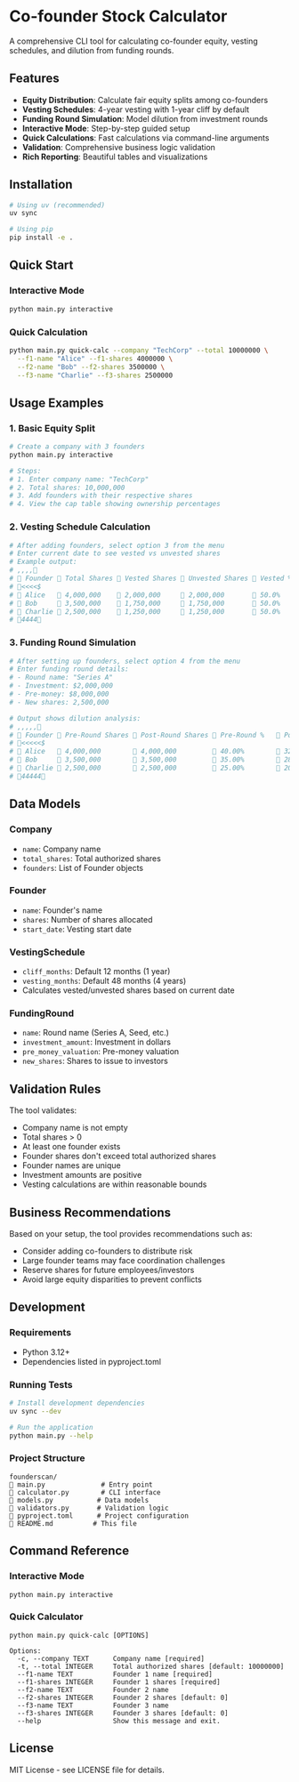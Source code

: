 # Co-founder Stock Calculator

A comprehensive CLI tool for calculating co-founder equity, vesting schedules, and dilution from funding rounds.

## Features

- **Equity Distribution**: Calculate fair equity splits among co-founders
- **Vesting Schedules**: 4-year vesting with 1-year cliff by default
- **Funding Round Simulation**: Model dilution from investment rounds
- **Interactive Mode**: Step-by-step guided setup
- **Quick Calculations**: Fast calculations via command-line arguments
- **Validation**: Comprehensive business logic validation
- **Rich Reporting**: Beautiful tables and visualizations

## Installation

```bash
# Using uv (recommended)
uv sync

# Using pip
pip install -e .
```

## Quick Start

### Interactive Mode
```bash
python main.py interactive
```

### Quick Calculation
```bash
python main.py quick-calc --company "TechCorp" --total 10000000 \
  --f1-name "Alice" --f1-shares 4000000 \
  --f2-name "Bob" --f2-shares 3500000 \
  --f3-name "Charlie" --f3-shares 2500000
```

## Usage Examples

### 1. Basic Equity Split
```bash
# Create a company with 3 founders
python main.py interactive

# Steps:
# 1. Enter company name: "TechCorp"
# 2. Total shares: 10,000,000
# 3. Add founders with their respective shares
# 4. View the cap table showing ownership percentages
```

### 2. Vesting Schedule Calculation
```bash
# After adding founders, select option 3 from the menu
# Enter current date to see vested vs unvested shares
# Example output:
#          ,              ,               ,                 ,          
#  Founder  Total Shares  Vested Shares  Unvested Shares  Vested % 
#          <              <               <                 <          $
#  Alice    4,000,000     2,000,000      2,000,000        50.0%    
#  Bob      3,500,000     1,750,000      1,750,000        50.0%    
#  Charlie  2,500,000     1,250,000      1,250,000        50.0%    
#          4              4               4                 4          
```

### 3. Funding Round Simulation
```bash
# After setting up founders, select option 4 from the menu
# Enter funding round details:
# - Round name: "Series A"
# - Investment: $2,000,000
# - Pre-money: $8,000,000
# - New shares: 2,500,000

# Output shows dilution analysis:
#          ,                  ,                   ,               ,               ,              
#  Founder  Pre-Round Shares  Post-Round Shares  Pre-Round %    Post-Round %   Dilution %   
#          <                  <                   <               <               <              $
#  Alice    4,000,000         4,000,000          40.00%         32.00%         8.00%        
#  Bob      3,500,000         3,500,000          35.00%         28.00%         7.00%        
#  Charlie  2,500,000         2,500,000          25.00%         20.00%         5.00%        
#          4                  4                   4               4               4              
```

## Data Models

### Company
- `name`: Company name
- `total_shares`: Total authorized shares
- `founders`: List of Founder objects

### Founder
- `name`: Founder's name
- `shares`: Number of shares allocated
- `start_date`: Vesting start date

### VestingSchedule
- `cliff_months`: Default 12 months (1 year)
- `vesting_months`: Default 48 months (4 years)
- Calculates vested/unvested shares based on current date

### FundingRound
- `name`: Round name (Series A, Seed, etc.)
- `investment_amount`: Investment in dollars
- `pre_money_valuation`: Pre-money valuation
- `new_shares`: Shares to issue to investors

## Validation Rules

The tool validates:
- Company name is not empty
- Total shares > 0
- At least one founder exists
- Founder shares don't exceed total authorized shares
- Founder names are unique
- Investment amounts are positive
- Vesting calculations are within reasonable bounds

## Business Recommendations

Based on your setup, the tool provides recommendations such as:
- Consider adding co-founders to distribute risk
- Large founder teams may face coordination challenges
- Reserve shares for future employees/investors
- Avoid large equity disparities to prevent conflicts

## Development

### Requirements
- Python 3.12+
- Dependencies listed in pyproject.toml

### Running Tests
```bash
# Install development dependencies
uv sync --dev

# Run the application
python main.py --help
```

### Project Structure
```
founderscan/
   main.py              # Entry point
   calculator.py        # CLI interface
   models.py           # Data models
   validators.py       # Validation logic
   pyproject.toml      # Project configuration
   README.md          # This file
```

## Command Reference

### Interactive Mode
```
python main.py interactive
```

### Quick Calculator
```
python main.py quick-calc [OPTIONS]

Options:
  -c, --company TEXT      Company name [required]
  -t, --total INTEGER     Total authorized shares [default: 10000000]
  --f1-name TEXT          Founder 1 name [required]
  --f1-shares INTEGER     Founder 1 shares [required]
  --f2-name TEXT          Founder 2 name
  --f2-shares INTEGER     Founder 2 shares [default: 0]
  --f3-name TEXT          Founder 3 name
  --f3-shares INTEGER     Founder 3 shares [default: 0]
  --help                  Show this message and exit.
```

## License

MIT License - see LICENSE file for details.